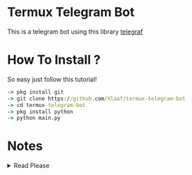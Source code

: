 # Termux Telegram Bot

This is a telegram bot using this library [telegraf](telegraf.js.org)

# How To Install ?
 So easy just follow this tutorial!
```cmd
-> pkg install git
-> git clone https://github.com/Xlaaf/termux-telegram-bot
-> cd termux-telegram-bot
-> pkg install python
-> python main.py
```
# Notes

<details>
  <summary>Read Please </summary>

```
Don't forget to change your apikey and bot token 
How to get apikey and bot token
For bot tokens will be generated separately
How to get apikey

Lol-human Api : Login to https://lolhuman.herokuapp.com
Get your api key in your profile

Xteam api : login to https://api.xteam.xyz
Get you apikey on your spam email
```

Any question? Go to let's report to [me](t.me/Xlaaf)

# Credits
[Mhankbarbar](https://mhankbarbar.herokuapp.com/api)
\n
[Lol-human](https://lolhuman.herokuapp.com)
\n
[Pais](https://pencarikode.xyz)
\n
[Zeks](https://api.zeks.xyz)
\n
[Xteam](https://api.xteam.xyz)
\n
[Zahir](https://zahirr-web.herokuapp.com/api)
\n
[Hadi](http://hadi-api.herokuapp.com/api)



